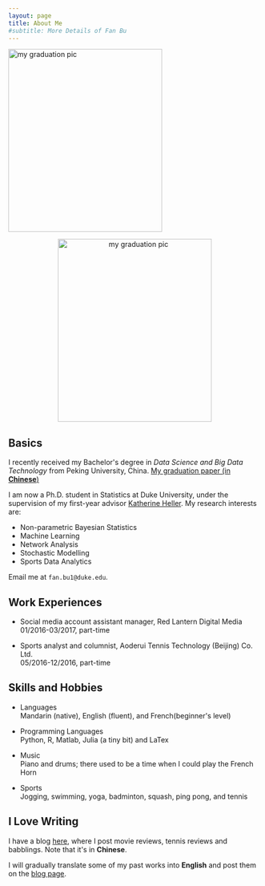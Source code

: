 ```yaml
---
layout: page
title: About Me
#subtitle: More Details of Fan Bu
---
```


<img align="middle" src="https://fanbuduke17.github.io/FanBu_GraduationCeremony_2.jpg" alt="my graduation pic" width="307" height="365">

<p align="center"> 
<img src="https://fanbuduke17.github.io/FanBu_GraduationCeremony_2.jpg" alt="my graduation pic" width="307" height="365">
</p>

## Basics

I recently received my Bachelor's degree in _Data Science and Big Data Technology_ from Peking University, China. [My graduation paper (in **Chinese**)](https://fanbuduke17.github.io/Graduation_Paper.pdf)

I am now a Ph.D. student in Statistics at Duke University, under the supervision of my first-year advisor [Katherine Heller](http://www2.stat.duke.edu/~kheller/). My research interests are:

- Non-parametric Bayesian Statistics
- Machine Learning
- Network Analysis
- Stochastic Modelling
- Sports Data Analytics

Email me at ``fan.bu1@duke.edu``.

## Work Experiences

* Social media account assistant manager, Red Lantern Digital Media  
  01/2016-03/2017, part-time

* Sports analyst and columnist, Aoderui Tennis Technology (Beijing) Co. Ltd.   
  05/2016-12/2016, part-time

## Skills and Hobbies

* Languages  
  Mandarin (native), English (fluent), and French(beginner's level)
  
* Programming Languages  
  Python, R, Matlab, Julia (a tiny bit) and LaTex
  
* Music  
  Piano and drums; there used to be a time when I could play the French Horn
  
* Sports   
  Jogging, swimming, yoga, badminton, squash, ping pong, and tennis

## I Love Writing

I have a blog [here](http://fanny-hi.lofter.com/), where I post movie reviews, tennis reviews and babblings. Note that it's in **Chinese**.

I will gradually translate some of my past works into **English** and post them on the [blog page](https://https://fanbuduke17.github.io/blog).
